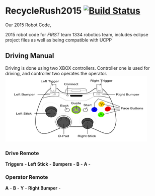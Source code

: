 RecycleRush2015 [![Build Status](https://travis-ci.org/frc1334/RecycleRush2015.png?branch=master)](https://travis-ci.org/frc1334/RecycleRush2015)
===============

Our 2015 Robot Code, 

2015 robot code for _FIRST_  team 1334 robotics team, includes eclipse project files as well as being compatible with UCPP

Driving Manual
---------------

Driving is done using two XBOX controllers.  Controller one is used for driving, and controller two operates the operator.
![xbox controller][xbox]


### Drive Remote #####

**Triggers** - 
**Left Stick** - 
**Bumpers** - 
**B** - 
**A** - 

### Operator Remote #####

**A** - 
**B** - 
**Y** - 
**Right Bumper** - 

[xbox]: xbox-controller.png  "XBOX Controller"
